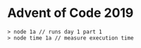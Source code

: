 # Advent of Code 2019
```
> node 1a // runs day 1 part 1
> node time 1a // measure execution time
```